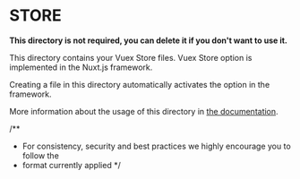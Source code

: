 # STORE

**This directory is not required, you can delete it if you don't want to use it.**

This directory contains your Vuex Store files.
Vuex Store option is implemented in the Nuxt.js framework.

Creating a file in this directory automatically activates the option in the framework.

More information about the usage of this directory in [the documentation](https://nuxtjs.org/guide/vuex-store).

/\*\*

- For consistency, security and best practices we highly encourage you to follow the
- format currently applied
  \*/
